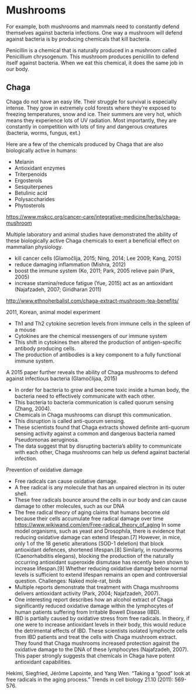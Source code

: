 # Mushrooms

For example, both mushrooms and mammals need to constantly defend themselves against bacteria infections. One way a mushroom will defend against bacteria is by producing chemicals that kill bacteria.

Penicillin is a chemical that is naturally produced in a mushroom called Penicillium chrysogenum. This mushroom produces penicillin to defend itself against bacteria. When we eat this chemical, it does the same job in our body.

## Chaga

Chaga do not have an easy life. Their struggle for survival is especially intense. They grow in extremely cold forests where they’re exposed to freezing temperatures, snow and ice. Their summers are very hot, which means they experience lots of UV radiation. Most importantly, they are constantly in competition with lots of tiny and dangerous creatures (bacteria, worms, fungus, ext.)

Here are a few of the chemicals produced by Chaga that are also biologically active in humans:
- Melanin
- Antioxidant enzymes
- Triterpenoids
- Ergosterols
- Sesquiterpenes
- Betulinic acid
- Polysaccharides
- Phytosterols

https://www.mskcc.org/cancer-care/integrative-medicine/herbs/chaga-mushroom

Multiple laboratory and animal studies have demonstrated the ability of these biologically active Chaga chemicals to exert a beneficial effect on mammalian physiology.

- kill cancer cells (Glamočlija, 2015; Ning, 2014; Lee 2009; Kang, 2015)
- reduce damaging inflammation (Mishra, 2012)
- boost the immune system (Ko, 2011; Park, 2005
relieve pain (Park, 2005)
- increase stamina/reduce fatigue (Yue, 2015)
act as an antioxidant (Najafzadeh, 2007; Giridharan 2011)

http://www.ethnoherbalist.com/chaga-extract-mushroom-tea-benefits/

2011, Korean, animal model experiment
- Th1 and Th2 cytokine secretion levels from immune cells in the spleen of a mouse
- Cytokines are the chemical messengers of our immune system
- This shift in cytokines then altered the production of antigen-specific antibody producing cells.
- The production of antibodies is a key component to a fully functional immune system.

A 2015 paper further reveals the ability of Chaga mushrooms to defend against infectious bacteria (Glamočlijaa, 2015)
- In order for bacteria to grow and become toxic inside a human body, the bacteria need to effectively communicate with each other.
- This bacteria to bacteria communication is called quorum sensing (Zhang, 2004).
- Chemicals in Chaga mushrooms can disrupt this communication.
- This disruption is called anti-quorum sensing.
- These scientists found that Chaga extracts showed definite anti-quorum sensing activity against a common and dangerous bacteria named Pseudomonas aeruginosa.
- The data suggest that by disrupting bacteria’s ability to communicate with each other, Chaga mushrooms can help us defend against bacterial infection.

Prevention of oxidative damage

- Free radicals can cause oxidative damage.
- A free radical is any molecule that has an unpaired electron in its outer shell.
- These free radicals bounce around the cells in our body and can cause damage to other molecules, such as our DNA
- The free radical theory of aging claims that humans become old because their cells accumulate free radical damage over time https://www.wikiwand.com/en/Free-radical_theory_of_aging
In some model organisms, such as yeast and Drosophila, there is evidence that reducing oxidative damage can extend lifespan.[7] However, in mice, only 1 of the 18 genetic alterations (SOD-1 deletion) that block antioxidant defences, shortened lifespan.[8] Similarly, in roundworms (Caenorhabditis elegans), blocking the production of the naturally occurring antioxidant superoxide dismutase has recently been shown to increase lifespan.[9] Whether reducing oxidative damage below normal levels is sufficient to extend lifespan remains an open and controversial question.
Challenges: Naked mole-rat, birds
- Multiple reports demonstrate that treatment with Chaga mushrooms delivers antioxidant activity (Park, 2004; Najafzadeh, 2007). 
- One interesting report describes how an alcohol extract of Chaga significantly reduced oxidative damage within the lymphocytes of human patients suffering from Irritable Bowell Disease (IBD).
- IBD is partially caused by oxidative stress from free radicals. In theory, if one were to increase antioxidant levels in their body, this would reduce the detrimental effects of IBD. These scientists isolated lymphocte cells from IBD patients and treat the cells with Chaga mushroom extract. They found that Chaga mushrooms increased protection against the oxidative damage to the DNA of these lymphocytes (Najafzadeh, 2007). This paper strongly suggests that chemicals in Chaga have potent antioxidant capabilities.


Hekimi, Siegfried, Jérôme Lapointe, and Yang Wen. “Taking a “good” look at free radicals in the aging process.” Trends in cell biology 21.10 (2011): 569-576.
